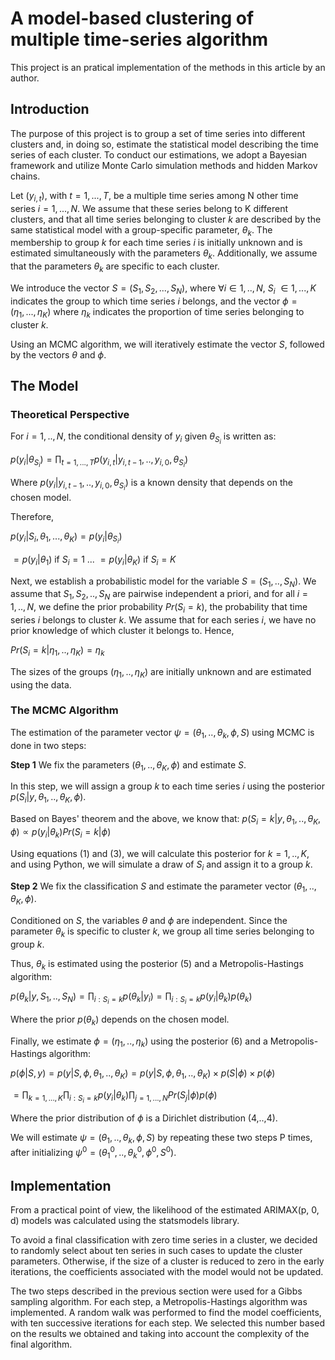 # A model-based clustering of multiple time-series algorithm

This project is an pratical implementation of the methods in this article by an author.

## Introduction

The purpose of this project is to group a set of time series into different clusters and, in doing so, estimate the statistical model describing the time series of each cluster. To conduct our estimations, we adopt a Bayesian framework and utilize Monte Carlo simulation methods and hidden Markov chains.

Let ($y_{i,t}$), with $t=1,...,T$, be a multiple time series among N other time series $i=1,...,N$. We assume that these series belong to K different clusters, and that all time series belonging to cluster $k$ are described by the same statistical model with a group-specific parameter, $\theta_k$. The membership to group $k$ for each time series $i$ is initially unknown and is estimated simultaneously with the parameters $\theta_k$. Additionally, we assume that the parameters $\theta_k$ are specific to each cluster.

We introduce the vector $S = (S_1,S_2,...,S_N)$, where $\forall i \in 1,..,N$, $S_i$ $\in 1,...,K$ indicates the group to which time series $i$ belongs, and the vector $\phi = (\eta_1, ..., \eta_K)$ where $\eta_k$ indicates the proportion of time series belonging to cluster $k$.

Using an MCMC algorithm, we will iteratively estimate the vector $S$, followed by the vectors $\theta$ and $\phi$.

## The Model

### Theoretical Perspective

For $i = 1,..,N$, the conditional density of $y_i$ given $\theta_{S_i}$ is written as:

$p(y_i | \theta_{S_i}) = \prod_{t=1,...,T} p(y_{i,t}|y_{i,t-1},..,y_{i,0},\theta_{S_i})$

Where $p(y_i|y_{i,t-1},..,y_{i,0},\theta_{S_i})$ is a known density that depends on the chosen model.

Therefore,

$p(y_i | S_i, \theta_1,...,\theta_K) = p(y_i | \theta_{S_i})$

$=p(y_i | \theta_{1})$ if $S_i = 1$
...
$=p(y_i | \theta_{K})$ if $S_i = K$

Next, we establish a probabilistic model for the variable $S = (S_1,..,S_N)$. We assume that $S_1, S_2,..,S_N$ are pairwise independent a priori, and for all $i = 1,..,N$, we define the prior probability $Pr(S_i = k)$, the probability that time series $i$ belongs to cluster $k$. We assume that for each series $i$, we have no prior knowledge of which cluster it belongs to. Hence,

$Pr(S_i = k | \eta_1,..,\eta_K) = \eta_k$

The sizes of the groups $(\eta_1,..,\eta_K)$ are initially unknown and are estimated using the data.

### The MCMC Algorithm

The estimation of the parameter vector $\psi = (\theta_1,..,\theta_k,\phi,S)$ using MCMC is done in two steps:

**Step 1**
We fix the parameters $(\theta_1,..,\theta_K,\phi)$ and estimate $S$.

In this step, we will assign a group $k$ to each time series $i$ using the posterior $p(S_i|y,\theta_1,..,\theta_K,\phi)$.

Based on Bayes' theorem and the above, we know that:
$p(S_i = k|y,\theta_1,..,\theta_K,\phi) \propto p(y_i|\theta_k)Pr(S_i = k|\phi)$

Using equations (1) and (3), we will calculate this posterior for $k = 1,..,K$, and using Python, we will simulate a draw of $S_i$ and assign it to a group $k$.

**Step 2**
We fix the classification $S$ and estimate the parameter vector $(\theta_1,..,\theta_K,\phi)$.

Conditioned on $S$, the variables $\theta$ and $\phi$ are independent. Since the parameter $\theta_k$ is specific to cluster $k$, we group all time series belonging to group $k$.

Thus, $\theta_k$ is estimated using the posterior (5) and a Metropolis-Hastings algorithm:

$p(\theta_k|y,S_1,..,S_N) = \prod_{i : S_i = k} p(\theta_k|y_i) = \prod_{i : S_i = k} p(y_i|\theta_k)p(\theta_k)$

Where the prior $p(\theta_k)$ depends on the chosen model.

Finally, we estimate $\phi = (\eta_1,..,\eta_k)$ using the posterior (6) and a Metropolis-Hastings algorithm:

$p(\phi|S,y) = p(y|S,\phi,\theta_1,..,\theta_K) = p(y|S,\phi,\theta_1,..,\theta_K) \times p(S|\phi) \times p(\phi)$

$= \prod_{k=1,...,K} \prod_{i : S_i = k} p(y_i|\theta_k) \prod_{j = 1,...,N}Pr(S_j|\phi)p(\phi)$

Where the prior distribution of $\phi$ is a Dirichlet distribution (4,..,4).

We will estimate $\psi = (\theta_1,..,\theta_k,\phi,S)$ by repeating these two steps P times, after initializing $\psi^{0} = (\theta_1^{0},..,\theta_k^{0},\phi^{0},S^{0})$.

## Implementation

From a practical point of view, the likelihood of the estimated ARIMAX(p, 0, d) models was calculated using the statsmodels library.

To avoid a final classification with zero time series in a cluster, we decided to randomly select about ten series in such cases to update the cluster parameters. Otherwise, if the size of a cluster is reduced to zero in the early iterations, the coefficients associated with the model would not be updated.

The two steps described in the previous section were used for a Gibbs sampling algorithm. For each step, a Metropolis-Hastings algorithm was implemented. A random walk was performed to find the model coefficients, with ten successive iterations for each step. We selected this number based on the results we obtained and taking into account the complexity of the final algorithm.
